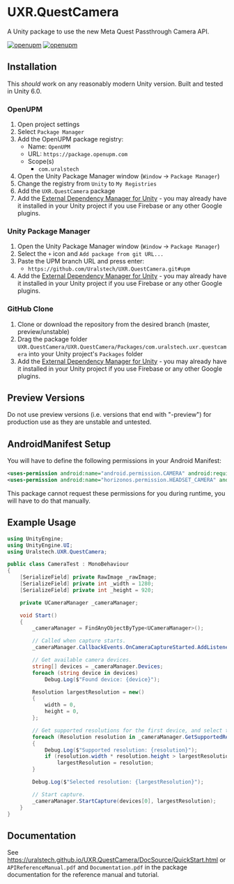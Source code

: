 # UXR.QuestCamera

A Unity package to use the new Meta Quest Passthrough Camera API.

[![openupm](https://img.shields.io/npm/v/com.uralstech.uxr.questcamera?label=openupm&registry_uri=https://package.openupm.com)](https://openupm.com/packages/com.uralstech.uxr.questcamera/)
[![openupm](https://img.shields.io/badge/dynamic/json?color=brightgreen&label=downloads&query=%24.downloads&suffix=%2Fmonth&url=https%3A%2F%2Fpackage.openupm.com%2Fdownloads%2Fpoint%2Flast-month%2Fcom.uralstech.uxr.questcamera)](https://openupm.com/packages/com.uralstech.uxr.questcamera/)

## Installation

This *should* work on any reasonably modern Unity version. Built and tested in Unity 6.0.

### OpenUPM

1. Open project settings
2. Select `Package Manager`
3. Add the OpenUPM package registry:
    - Name: `OpenUPM`
    - URL: `https://package.openupm.com`
    - Scope(s)
        - `com.uralstech`
4. Open the Unity Package Manager window (`Window` -> `Package Manager`)
5. Change the registry from `Unity` to `My Registries`
6. Add the `UXR.QuestCamera` package
7. Add the [External Dependency Manager for Unity](https://github.com/googlesamples/unity-jar-resolver) - you may already have it installed in your Unity project if you use Firebase or any other Google plugins.

### Unity Package Manager

1. Open the Unity Package Manager window (`Window` -> `Package Manager`)
2. Select the `+` icon and `Add package from git URL...`
3. Paste the UPM branch URL and press enter:
    - `https://github.com/Uralstech/UXR.QuestCamera.git#upm`
4. Add the [External Dependency Manager for Unity](https://github.com/googlesamples/unity-jar-resolver) - you may already have it installed in your Unity project if you use Firebase or any other Google plugins.

### GitHub Clone

1. Clone or download the repository from the desired branch (master, preview/unstable)
2. Drag the package folder `UXR.QuestCamera/UXR.QuestCamera/Packages/com.uralstech.uxr.questcamera` into your Unity project's `Packages` folder
3. Add the [External Dependency Manager for Unity](https://github.com/googlesamples/unity-jar-resolver) - you may already have it installed in your Unity project if you use Firebase or any other Google plugins.

## Preview Versions

Do not use preview versions (i.e. versions that end with "-preview") for production use as they are unstable and untested.

## AndroidManifest Setup

You will have to define the following permissions in your Android Manifest:
```xml
<uses-permission android:name="android.permission.CAMERA" android:required="true"/>
<uses-permission android:name="horizonos.permission.HEADSET_CAMERA" android:required="true"/>
```

This package cannot request these permissions for you during runtime, you will have to do that manually.

## Example Usage

```csharp
using UnityEngine;
using UnityEngine.UI;
using Uralstech.UXR.QuestCamera;

public class CameraTest : MonoBehaviour
{
    [SerializeField] private RawImage _rawImage;
    [SerializeField] private int _width = 1280;
    [SerializeField] private int _height = 920;

    private UCameraManager _cameraManager;

    void Start()
    {
        _cameraManager = FindAnyObjectByType<UCameraManager>();

        // Called when capture starts.
        _cameraManager.CallbackEvents.OnCameraCaptureStarted.AddListener(_ => _rawImage.texture = _cameraManager.CurrentFrame);

        // Get available camera devices.
        string[] devices = _cameraManager.Devices;
        foreach (string device in devices)
            Debug.Log($"Found device: {device}");

        Resolution largestResolution = new()
        {
            width = 0,
            height = 0,
        };

        // Get supported resolutions for the first device, and select the largest.
        foreach (Resolution resolution in _cameraManager.GetSupportedResolutions(devices[0]))
        {
            Debug.Log($"Supported resolution: {resolution}");
            if (resolution.width * resolution.height > largestResolution.width * largestResolution.height)
                largestResolution = resolution;
        }

        Debug.Log($"Selected resolution: {largestResolution}");

        // Start capture.
        _cameraManager.StartCapture(devices[0], largestResolution);
    }
}
```

## Documentation

See <https://uralstech.github.io/UXR.QuestCamera/DocSource/QuickStart.html> or `APIReferenceManual.pdf` and `Documentation.pdf` in the package documentation for the reference manual and tutorial.
